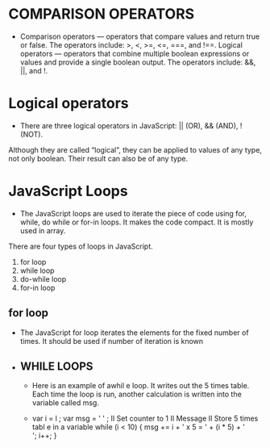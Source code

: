 # COMPARISON OPERATORS

* Comparison operators — operators that compare values and return true or false. The operators include: >, <, >=, <=, ===, and !==.
Logical operators — operators that combine multiple boolean expressions or values and provide a single boolean output. The operators include: &&, ||, and !.

# Logical operators

* There are three logical operators in JavaScript: || (OR), && (AND), ! (NOT).

Although they are called “logical”, they can be applied to values of any type, not only boolean. Their result can also be of any type.

# JavaScript Loops

* The JavaScript loops are used to iterate the piece of code using for, while, do while or for-in loops. It makes the code compact. It is mostly used in array.

There are four types of loops in JavaScript.

1. for loop
2. while loop
3. do-while loop
4. for-in loop

## for loop

* The JavaScript for loop iterates the elements for the fixed number of times. It should be used if number of iteration is known

* <script>  
for (i=1; i<=5; i++)  
{  
document.write(i + "<br/>")  
}  
</script>  

## WHILE LOOPS

* Here is an example of awhil e
loop. It writes out the 5 times
table. Each time the loop is run,
another calculation is written
into the variable called msg.

* var i = l ;
var msg = ' ' ;
II Set counter to 1
II Message
II Store 5 times tabl e in a variable
while (i < 10) {
msg += i + ' x 5 = ' + (i * 5) + '<br I>';
i++;
}



